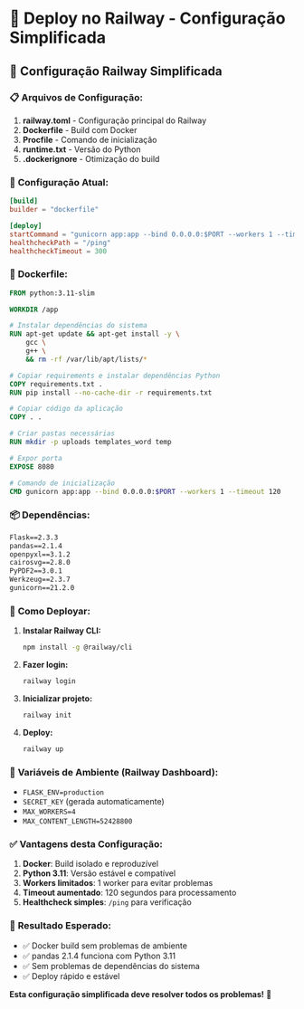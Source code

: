 # 🚂 Deploy no Railway - Configuração Simplificada

## 🎯 **Configuração Railway Simplificada**

### 📋 **Arquivos de Configuração:**

1. **railway.toml** - Configuração principal do Railway
2. **Dockerfile** - Build com Docker
3. **Procfile** - Comando de inicialização
4. **runtime.txt** - Versão do Python
5. **.dockerignore** - Otimização do build

### 🔧 **Configuração Atual:**

```toml
[build]
builder = "dockerfile"

[deploy]
startCommand = "gunicorn app:app --bind 0.0.0.0:$PORT --workers 1 --timeout 120"
healthcheckPath = "/ping"
healthcheckTimeout = 300
```

### 🐳 **Dockerfile:**

```dockerfile
FROM python:3.11-slim

WORKDIR /app

# Instalar dependências do sistema
RUN apt-get update && apt-get install -y \
    gcc \
    g++ \
    && rm -rf /var/lib/apt/lists/*

# Copiar requirements e instalar dependências Python
COPY requirements.txt .
RUN pip install --no-cache-dir -r requirements.txt

# Copiar código da aplicação
COPY . .

# Criar pastas necessárias
RUN mkdir -p uploads templates_word temp

# Expor porta
EXPOSE 8080

# Comando de inicialização
CMD gunicorn app:app --bind 0.0.0.0:$PORT --workers 1 --timeout 120
```

### 📦 **Dependências:**

```txt
Flask==2.3.3
pandas==2.1.4
openpyxl==3.1.2
cairosvg==2.8.0
PyPDF2==3.0.1
Werkzeug==2.3.7
gunicorn==21.2.0
```

### 🚀 **Como Deployar:**

1. **Instalar Railway CLI:**
   ```bash
   npm install -g @railway/cli
   ```

2. **Fazer login:**
   ```bash
   railway login
   ```

3. **Inicializar projeto:**
   ```bash
   railway init
   ```

4. **Deploy:**
   ```bash
   railway up
   ```

### 🎯 **Variáveis de Ambiente (Railway Dashboard):**

- `FLASK_ENV=production`
- `SECRET_KEY` (gerada automaticamente)
- `MAX_WORKERS=4`
- `MAX_CONTENT_LENGTH=52428800`

### ✅ **Vantagens desta Configuração:**

1. **Docker**: Build isolado e reproduzível
2. **Python 3.11**: Versão estável e compatível
3. **Workers limitados**: 1 worker para evitar problemas
4. **Timeout aumentado**: 120 segundos para processamento
5. **Healthcheck simples**: `/ping` para verificação

### 🎉 **Resultado Esperado:**

- ✅ Docker build sem problemas de ambiente
- ✅ pandas 2.1.4 funciona com Python 3.11
- ✅ Sem problemas de dependências do sistema
- ✅ Deploy rápido e estável

**Esta configuração simplificada deve resolver todos os problemas!** 🚂 